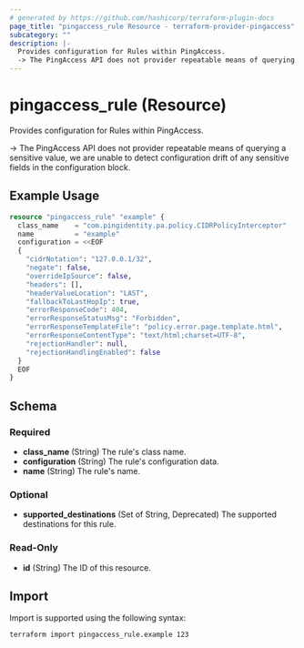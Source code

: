```yaml
---
# generated by https://github.com/hashicorp/terraform-plugin-docs
page_title: "pingaccess_rule Resource - terraform-provider-pingaccess"
subcategory: ""
description: |-
  Provides configuration for Rules within PingAccess.
  -> The PingAccess API does not provider repeatable means of querying a sensitive value, we are unable to detect configuration drift of any sensitive fields in the configuration block.
---
```


# pingaccess_rule (Resource)

Provides configuration for Rules within PingAccess.

-> The PingAccess API does not provider repeatable means of querying a sensitive value, we are unable to detect configuration drift of any sensitive fields in the configuration block.

## Example Usage

```terraform
resource "pingaccess_rule" "example" {
  class_name    = "com.pingidentity.pa.policy.CIDRPolicyInterceptor"
  name          = "example"
  configuration = <<EOF
  {
    "cidrNotation": "127.0.0.1/32",
    "negate": false,
    "overrideIpSource": false,
    "headers": [],
    "headerValueLocation": "LAST",
    "fallbackToLastHopIp": true,
    "errorResponseCode": 404,
    "errorResponseStatusMsg": "Forbidden",
    "errorResponseTemplateFile": "policy.error.page.template.html",
    "errorResponseContentType": "text/html;charset=UTF-8",
    "rejectionHandler": null,
    "rejectionHandlingEnabled": false
  }
  EOF
}
```

<!-- schema generated by tfplugindocs -->
## Schema

### Required

- **class_name** (String) The rule's class name.
- **configuration** (String) The rule's configuration data.
- **name** (String) The rule's name.

### Optional

- **supported_destinations** (Set of String, Deprecated) The supported destinations for this rule.

### Read-Only

- **id** (String) The ID of this resource.

## Import

Import is supported using the following syntax:

```shell
terraform import pingaccess_rule.example 123
```
